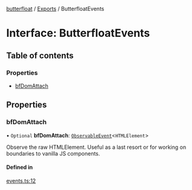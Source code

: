 [butterfloat](../README.md) / [Exports](../modules.md) / ButterfloatEvents

# Interface: ButterfloatEvents

## Table of contents

### Properties

- [bfDomAttach](ButterfloatEvents.md#bfdomattach)

## Properties

### bfDomAttach

• `Optional` **bfDomAttach**: [`ObservableEvent`](../modules.md#observableevent)\<`HTMLElement`\>

Observe the raw HTMLElement. Useful as a last resort or for working on
boundaries to vanilla JS components.

#### Defined in

[events.ts:12](https://github.com/WorldMaker/butterfloat/blob/3b708ff/events.ts#L12)
